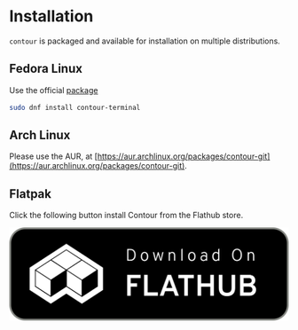 # Installation

`contour` is packaged and available for installation on multiple distributions.

## Fedora Linux

Use the official [package](https://packages.fedoraproject.org/pkgs/contour-terminal/contour-terminal/)

```sh
sudo dnf install contour-terminal
```

## Arch Linux

Please use the AUR, at [https://aur.archlinux.org/packages/contour-git](https://aur.archlinux.org/packages/contour-git).

## Flatpak

Click the following button install Contour from the Flathub store.

[![Get it on Flathub](https://raw.githubusercontent.com/flatpak-design-team/flathub-mockups/master/assets/download-button/download.svg?sanitize=true)](https://flathub.org/apps/details/org.contourterminal.Contour)


